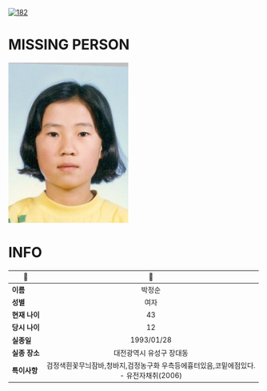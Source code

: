 [![182](https://img.shields.io/badge/%EC%8B%A4%EC%A2%85%EC%8B%A0%EA%B3%A0%EB%8A%94%20%EA%B5%AD%EB%B2%88%EC%97%86%EC%9D%B4-182-blue)](http://safe182.go.kr/index.do)

# MISSING PERSON

<img src="./missing_person.jpg">

# INFO

|🔑|💎|
|--|:--:|
|**이름**|박정순|
|**성별**|여자|
|**현재 나이**|43|
|**당시 나이**|12|
|**실종일**|1993/01/28|
|**실종 장소**|대전광역시 유성구 장대동 |
|**특이사항**|검정색흰꽃무늬잠바,청바지,검정농구화      우측등에흉터있음,코밑에점있다.</br>- 유전자채취(2006)|

